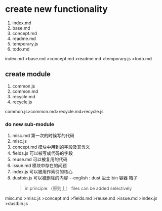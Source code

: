 #  create new functionality
1. index.md
2. base.md
3. concept.md
4. readme.md
5. temporary.js 
6. todo.md

index.md >base.md >concept.md >readme.md >temporary.js >todo.md


## create module  
1. common.js
2. common.md
3. recycle.md
4. recycle.js

common.js>common.md>recycle.md>recycle.js


### do new sub-module
1. misc.md  第一次的时候写的代码
2. misc.js
3. concept.md 模块中用到的字段及其含义
4. fields.js  可以被写成代码的字段
5. reuse.md 可以被复用的代码
6. issue.md  模块中存在的问题
7. index.js  可以被用作索引的核心
8. dustbin.js  可以被删除的内容  --english : dust 尘土 bin 容器 箱子 
   >  in principle （原则上） files can be added  selectively

   

misc.md >misc.js >concept.md >fields.md >reuse.md >issue.md >index.js >dustbin.js